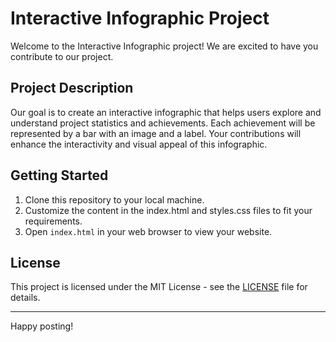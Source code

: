 # Interactive Infographic Project

Welcome to the Interactive Infographic project! We are excited to have you contribute to our project.

## Project Description

Our goal is to create an interactive infographic that helps users explore and understand project statistics and achievements. Each achievement will be represented by a bar with an image and a label. Your contributions will enhance the interactivity and visual appeal of this infographic.

## Getting Started

1. Clone this repository to your local machine.
2. Customize the content in the index.html and styles.css files to fit your requirements.
3. Open `index.html` in your web browser to view your website.

## License

This project is licensed under the MIT License - see the [LICENSE](LICENSE) file for details.

---

Happy posting!